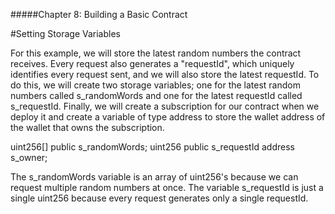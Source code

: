 #####Chapter 8: Building a Basic Contract

#Setting Storage Variables

For this example, we will store the latest random numbers the contract receives. Every request also generates a "requestId", which uniquely identifies every request sent, and we will also store the latest requestId. To do this, we will create two storage variables; one for the latest random numbers called s\_randomWords and one for the latest requestId called s\_requestId. Finally, we will create a subscription for our contract when we deploy it and create a variable of type address to store the wallet address of the wallet that owns the subscription.

<Highlight class="language-javascript">
  uint256[] public s_randomWords;
  uint256 public s_requestId
  address s_owner;
</Highlight>

The s\_randomWords variable is an array of uint256's because we can request multiple random numbers at once. The variable s\_requestId is just a single uint256 because every request generates only a single requestId.